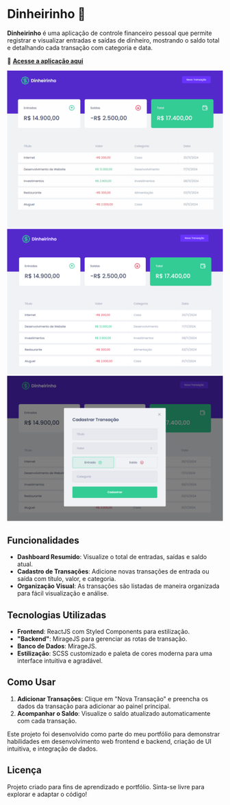 # Dinheirinho 💸

**Dinheirinho** é uma aplicação de controle financeiro pessoal que permite registrar e visualizar entradas e saídas de dinheiro, mostrando o saldo total e detalhando cada transação com categoria e data.

🔗 **[Acesse a aplicação aqui](https://dinheirinho.vercel.app/)**

![Demonstração da aplicação - Dashboard e Cadastro](./Animation.gif)
![Screenshot da aplicação - Dashboard](./1.png)
![Screenshot da aplicação - Cadastro de Transação](./2.png)

## Funcionalidades

- **Dashboard Resumido**: Visualize o total de entradas, saídas e saldo atual.
- **Cadastro de Transações**: Adicione novas transações de entrada ou saída com título, valor, e categoria.
- **Organização Visual**: As transações são listadas de maneira organizada para fácil visualização e análise.

## Tecnologias Utilizadas

- **Frontend**: ReactJS com Styled Components para estilização.
- **"Backend"**: MirageJS para gerenciar as rotas de transação.
- **Banco de Dados**: MirageJS.
- **Estilização**: SCSS customizado e paleta de cores moderna para uma interface intuitiva e agradável.

## Como Usar

1. **Adicionar Transações**: Clique em "Nova Transação" e preencha os dados da transação para adicionar ao painel principal.
2. **Acompanhar o Saldo**: Visualize o saldo atualizado automaticamente com cada transação.

Este projeto foi desenvolvido como parte do meu portfólio para demonstrar habilidades em desenvolvimento web frontend e backend, criação de UI intuitiva, e integração de dados.

## Licença

Projeto criado para fins de aprendizado e portfólio. Sinta-se livre para explorar e adaptar o código!
